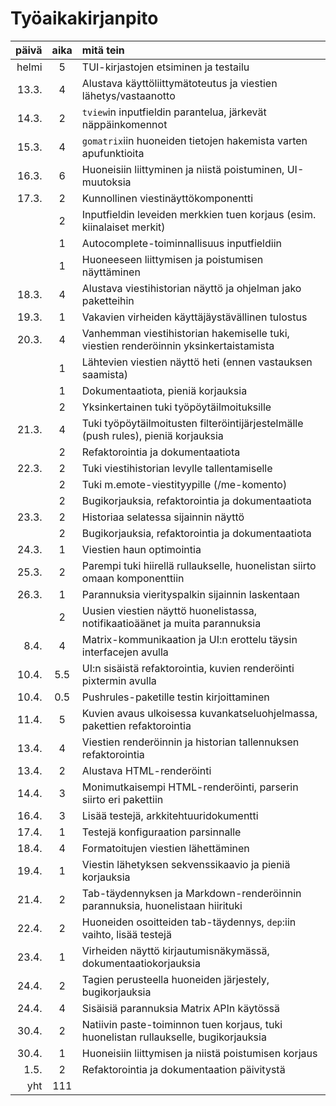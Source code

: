 # Työaikakirjanpito

| päivä | aika | mitä tein                                                                             |
|------:|:----:|:--------------------------------------------------------------------------------------|
| helmi | 5    | TUI-kirjastojen etsiminen ja testailu                                                 |
| 13.3. | 4    | Alustava käyttöliittymätoteutus ja viestien lähetys/vastaanotto                       |
| 14.3. | 2    | `tview`in inputfieldin parantelua, järkevät näppäinkomennot                             |
| 15.3. | 4    | `gomatrix`iin huoneiden tietojen hakemista varten apufunktioita                       |
| 16.3. | 6    | Huoneisiin liittyminen ja niistä poistuminen, UI-muutoksia                            |
| 17.3. | 2    | Kunnollinen viestinäyttökomponentti                                                   |
|       | 2    | Inputfieldin leveiden merkkien tuen korjaus (esim. kiinalaiset merkit)                |
|       | 1    | Autocomplete-toiminnallisuus inputfieldiin                                            |
|       | 1    | Huoneeseen liittymisen ja poistumisen näyttäminen                                     |
| 18.3. | 4    | Alustava viestihistorian näyttö ja ohjelman jako paketteihin                          |
| 19.3. | 1    | Vakavien virheiden käyttäjäystävällinen tulostus                                      |
| 20.3. | 4    | Vanhemman viestihistorian hakemiselle tuki, viestien renderöinnin yksinkertaistamista |
|       | 1    | Lähtevien viestien näyttö heti (ennen vastauksen saamista)                            |
|       | 1    | Dokumentaatiota, pieniä korjauksia                                                    |
|       | 2    | Yksinkertainen tuki työpöytäilmoituksille                                             |
| 21.3. | 4    | Tuki työpöytäilmoitusten filteröintijärjestelmälle (push rules), pieniä korjauksia    |
|       | 2    | Refaktorointia ja dokumentaatiota                                                     |
| 22.3. | 2    | Tuki viestihistorian levylle tallentamiselle                                          |
|       | 2    | Tuki m.emote-viestityypille (/me-komento)                                             |
|       | 2    | Bugikorjauksia, refaktorointia ja dokumentaatiota                                     |
| 23.3. | 2    | Historiaa selatessa sijainnin näyttö                                                  |
|       | 2    | Bugikorjauksia, refaktorointia ja dokumentaatiota                                     |
| 24.3. | 1    | Viestien haun optimointia                                                             |
| 25.3. | 2    | Parempi tuki hiirellä rullaukselle, huonelistan siirto omaan komponenttiin            |
| 26.3. | 1    | Parannuksia vierityspalkin sijainnin laskentaan                                       |
|       | 2    | Uusien viestien näyttö huonelistassa, notifikaatioäänet ja muita parannuksia          |
|  8.4. | 4    | Matrix-kommunikaation ja UI:n erottelu täysin interfacejen avulla                     |
| 10.4. | 5.5  | UI:n sisäistä refaktorointia, kuvien renderöinti pixtermin avulla                     |
| 10.4. | 0.5  | Pushrules-paketille testin kirjoittaminen                                             |
| 11.4. | 5    | Kuvien avaus ulkoisessa kuvankatseluohjelmassa, pakettien refaktorointia              |
| 13.4. | 4    | Viestien renderöinnin ja historian tallennuksen refaktorointia                        |
| 13.4. | 2    | Alustava HTML-renderöinti                                                             |
| 14.4. | 3    | Monimutkaisempi HTML-renderöinti, parserin siirto eri pakettiin                       |
| 16.4. | 3    | Lisää testejä, arkkitehtuuridokumentti                                                |
| 17.4. | 1    | Testejä konfiguraation parsinnalle                                                    |
| 18.4. | 4    | Formatoitujen viestien lähettäminen                                                   |
| 19.4. | 1    | Viestin lähetyksen sekvenssikaavio ja pieniä korjauksia                               |
| 21.4. | 2    | Tab-täydennyksen ja Markdown-renderöinnin parannuksia, huonelistaan hiirituki         |
| 22.4. | 2    | Huoneiden osoitteiden tab-täydennys, `dep`:iin vaihto, lisää testejä                  |
| 23.4. | 1    | Virheiden näyttö kirjautumisnäkymässä, dokumentaatiokorjauksia                        |
| 24.4. | 2    | Tagien perusteella huoneiden järjestely, bugikorjauksia                               |
| 24.4. | 4    | Sisäisiä parannuksia Matrix APIn käytössä                                             |
| 30.4. | 2    | Natiivin paste-toiminnon tuen korjaus, tuki huonelistan rullaukselle, bugikorjauksia  |
| 30.4. | 1    | Huoneisiin liittymisen ja niistä poistumisen korjaus                                  |
| 1.5.  | 2    | Refaktorointia ja dokumentaation päivitystä                                           |
| yht   | 111  |                                                                                       |
